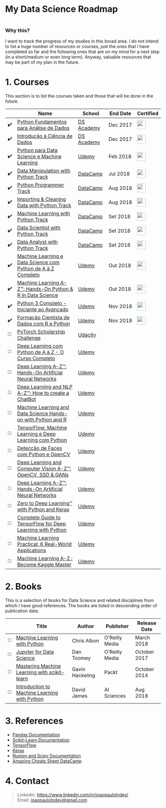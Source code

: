 # My Data Science Roadmap

<p align="center">
  <a href="https://github.com/joaopaulolndev/my-data-scientist-roadmap/">
    <img alt="" src="https://img.shields.io/badge/Machine%20Learning-Software%20Engineers-blue.svg">
  </a>
</p>

### Why this?
I want to track the progress of my studies in this broad area. I do not intend to list a huge number of resources or courses, just the ones that I have completed so far and the following ones that are on my mind for a next step (in a short/medium or even long term). Anyway, valuable resources that may be part of my plan in the future.

# 1. Courses

This section is to list the courses taken and those that will be done in the future.

|  | **Name** | **School** | **End Date** | **Certified** |
| ---------- | ----- | ------ | --------- | ------------ | 
| ✔️ | [Python Fundamentos para Análise de Dados](https://www.datascienceacademy.com.br/course?courseid=python-fundamentos) | [DS Academy](https://www.datascienceacademy.com.br) | Dec&nbsp;2017 | [<img width='28' height='28' src='https://media.licdn.com/dms/image/C4D0BAQFPN3qN2GxsZQ/company-logo_400_400/0?e=1550102400&v=beta&t=E-yESxqIuMpCCO3w-k7GRHL_ExN8H03YANOtiRof9tQ'>](https://goo.gl/ip7CsH) | 
| ✔️ | [Introdução à Ciência de Dados](https://www.datascienceacademy.com.br/course?courseid=introduo--cincia-de-dados) | [DS Academy](https://www.datascienceacademy.com.br) | Dec&nbsp;2017 | [<img width='28' height='28' src='https://media.licdn.com/dms/image/C4D0BAQFPN3qN2GxsZQ/company-logo_400_400/0?e=1550102400&v=beta&t=E-yESxqIuMpCCO3w-k7GRHL_ExN8H03YANOtiRof9tQ'>](https://goo.gl/vmB2fG) |  
| ✔️ | [Python para Data Science e Machine Learning](https://www.udemy.com/python-para-data-science-e-machine-learning) | [Udemy](https://www.udemy.com) | Feb&nbsp;2018 | [<img width='28' height='28' src='https://media.licdn.com/dms/image/C510BAQFKXnLDglG5qA/company-logo_400_400/0?e=1550102400&v=beta&t=d-x-pPgn-5T7X-KBNakilqJieZGcTC50fXN82M_LOYk'>](http://ude.my/UC-AW6HSRY4) |  
| ✔️ | [Data Manipulation with Python Track](https://www.datacamp.com) | [DataCamp](https://www.datacamp.com) | Jul&nbsp;2018 | [<img width='28' height='28' src='https://media.licdn.com/dms/image/C4D0BAQFCcKVOLdxqwQ/company-logo_400_400/0?e=1550102400&v=beta&t=K1xY9hWcguRRgXqCnCnqyd_CjXL-XnN2rXJCLFTa14M'>](https://www.datacamp.com/statement-of-accomplishment/track/44140f559ae64e6ee56c6c85b5a2af7b7d39e0e3) | 
| ✔️ | [Python Programmer Track](https://www.datacamp.com) | [DataCamp](https://www.datacamp.com) | Aug&nbsp;2018 | [<img width='28' height='28' src='https://media.licdn.com/dms/image/C4D0BAQFCcKVOLdxqwQ/company-logo_400_400/0?e=1550102400&v=beta&t=K1xY9hWcguRRgXqCnCnqyd_CjXL-XnN2rXJCLFTa14M'>](https://www.datacamp.com/statement-of-accomplishment/track/9f16b89dec05631144256d1729550b58cde54f66) | 
| ✔️ | [Importing & Cleaning Data with Python Track](https://www.datacamp.com) | [DataCamp](https://www.datacamp.com) | Aug&nbsp;2018 | [<img width='28' height='28' src='https://media.licdn.com/dms/image/C4D0BAQFCcKVOLdxqwQ/company-logo_400_400/0?e=1550102400&v=beta&t=K1xY9hWcguRRgXqCnCnqyd_CjXL-XnN2rXJCLFTa14M'>](https://www.datacamp.com/statement-of-accomplishment/track/de62c5ad04fafa0b32ad5fc75629a4daf1013a32) | 
| ✔️ | [Machine Learning with Python Track](https://www.datacamp.com) | [DataCamp](https://www.datacamp.com) | Set&nbsp;2018 | [<img width='28' height='28' src='https://media.licdn.com/dms/image/C4D0BAQFCcKVOLdxqwQ/company-logo_400_400/0?e=1550102400&v=beta&t=K1xY9hWcguRRgXqCnCnqyd_CjXL-XnN2rXJCLFTa14M'>](https://www.datacamp.com/statement-of-accomplishment/track/b0a6c27078ddb10eaa762b7b3feb5683e85a8347) | 
| ✔️ | [Data Scientist with Python Track](https://www.datacamp.com) | [DataCamp](https://www.datacamp.com) | Set&nbsp;2018 | [<img width='28' height='28' src='https://media.licdn.com/dms/image/C4D0BAQFCcKVOLdxqwQ/company-logo_400_400/0?e=1550102400&v=beta&t=K1xY9hWcguRRgXqCnCnqyd_CjXL-XnN2rXJCLFTa14M'>](https://www.datacamp.com/statement-of-accomplishment/track/79fa859581206d5a7411f0039d3b4b36b41d762a) | 
| ✔️ | [Data Analyst with Python Track](https://www.datacamp.com) | [DataCamp](https://www.datacamp.com) | Set&nbsp;2018 | [<img width='28' height='28' src='https://media.licdn.com/dms/image/C4D0BAQFCcKVOLdxqwQ/company-logo_400_400/0?e=1550102400&v=beta&t=K1xY9hWcguRRgXqCnCnqyd_CjXL-XnN2rXJCLFTa14M'>](https://www.datacamp.com/statement-of-accomplishment/track/4a0e72c488bdbbfabc1ff930f93f0ece29fe3582) | 
| ✔️ | [Machine Learning e Data Science com Python de A à Z Completo](https://www.udemy.com/machine-learning-e-data-science-com-python-y/) | [Udemy](https://www.udemy.com) | Out&nbsp;2018 | [<img width='28' height='28' src='https://media.licdn.com/dms/image/C510BAQFKXnLDglG5qA/company-logo_400_400/0?e=1550102400&v=beta&t=d-x-pPgn-5T7X-KBNakilqJieZGcTC50fXN82M_LOYk'>](https://www.udemy.com/certificate/UC-IVL3IUH9/) | 
| ✔️ | [Machine Learning A-Z™: Hands-On Python & R In Data Science](https://www.udemy.com/machinelearning/) | [Udemy](https://www.udemy.com) | Out&nbsp;2018 | [<img width='28' height='28' src='https://media.licdn.com/dms/image/C510BAQFKXnLDglG5qA/company-logo_400_400/0?e=1550102400&v=beta&t=d-x-pPgn-5T7X-KBNakilqJieZGcTC50fXN82M_LOYk'>](https://www.udemy.com/certificate/UC-O9ZSTZZO/) | 
| ✔️ | [Python 3 Completo - Iniciante ao Avançado](https://www.udemy.com/python-3-completo/) | [Udemy](https://www.udemy.com) | Nov&nbsp;2018 | [<img width='28' height='28' src='https://media.licdn.com/dms/image/C510BAQFKXnLDglG5qA/company-logo_400_400/0?e=1550102400&v=beta&t=d-x-pPgn-5T7X-KBNakilqJieZGcTC50fXN82M_LOYk'>](https://www.udemy.com/certificate/UC-G0BVCLTC/) | 
| ✔️ | [Formação Cientista de Dados com R e Python](https://www.udemy.com/python-3-completo/) | [Udemy](https://www.udemy.com) | Nov&nbsp;2018 | [<img width='28' height='28' src='https://media.licdn.com/dms/image/C510BAQFKXnLDglG5qA/company-logo_400_400/0?e=1550102400&v=beta&t=d-x-pPgn-5T7X-KBNakilqJieZGcTC50fXN82M_LOYk'>](https://www.udemy.com/certificate/UC-IFJQVQJK/) | 
| ◻️ | [ PyTorch Scholarship Challenge](https://br.udacity.com/facebook-pytorch-scholarship) | [Udacity](https://www.udacity.com.br) |  |  | 
| ◻️ | [Deep Learning com Python de A à Z - O Curso Completo](https://www.udemy.com/deep-learning-com-python-az-curso-completo/) | [Udemy](https://www.udemy.com) |  |  | 
| ◻️ | [Deep Learning A-Z™: Hands-On Artificial Neural Networks](https://www.udemy.com/deeplearning/) | [Udemy](https://www.udemy.com) |  |  | 
| ◻️ | [Deep Learning and NLP A-Z™: How to create a ChatBot](https://www.udemy.com/chatbot/) | [Udemy](https://www.udemy.com) |  |  | 
| ◻️ | [Machine Learning and Data Science Hands-on with Python and R](https://www.udemy.com/machine-learning-masterclass/) | [Udemy](https://www.udemy.com) |  |  | 
| ◻️ | [TensorFlow: Machine Learning e Deep Learning com Python](https://www.udemy.com/tensorflow-machine-learning-deep-learning-python/) | [Udemy](https://www.udemy.com) |  |  | 
| ◻️ | [Detecção de Faces com Python e OpenCV](https://www.udemy.com/deteccao-de-faces-com-python-e-opencv/) | [Udemy](https://www.udemy.com) |  |  | 
| ◻️ | [Deep Learning and Computer Vision A-Z™: OpenCV, SSD & GANs](https://www.udemy.com/computer-vision-a-z/) | [Udemy](https://www.udemy.com) |  |  | 
| ◻️ | [Deep Learning A-Z™: Hands-On Artificial Neural Networks](https://www.udemy.com/deeplearning/) | [Udemy](https://www.udemy.com) |  |  | 
| ◻️ | [Zero to Deep Learning™ with Python and Keras](https://www.udemy.com/zero-to-deep-learning/) | [Udemy](https://www.udemy.com) |  |  | 
| ◻️ | [Complete Guide to TensorFlow for Deep Learning with Python](https://www.udemy.com/complete-guide-to-tensorflow-for-deep-learning-with-python/) | [Udemy](https://www.udemy.com) |  |  | 
| ◻️ | [Machine Learning Practical: 6 Real-World Applications](https://www.udemy.com/machine-learning-practical/) | [Udemy](https://www.udemy.com) |  |  | 
| ◻️ | [Machine Learning A-Z : Become Kaggle Master](https://www.udemy.com/machinelearning-kaggle/) | [Udemy](https://www.udemy.com) |  |  | 



# 2. Books

This is a selection of books for Data Science and related disciplines from which I have good references. The books are listed in descending order of publication date.

|  | **Title** | **Author** | **Publisher** | **Release Date** | 
| ---------- | ----- | ------ | --------- | ------------ |
| ◻️ | [Machine Learning with Python](http://shop.oreilly.com/product/0636920085423.do) | Chris Albon | O'Reilly Media | March 2018 | 
| ◻️ | [Jupyter for Data Science](https://www.oreilly.com/library/view/jupyter-for-data/9781785880070) | Dan Toomey | O'Reilly Media | October 2017 | 
| ◻️ | [Mastering Machine Learning with scikit-learn](https://www.packtpub.com/big-data-and-business-intelligence/mastering-machine-learning-scikit-learn) | Gavin Hackeling | Packt | October 2014 | 
| ◻️ | [Introduction to Machine Learning with Python](https://www.amazon.com.br/Introduction-Machine-Learning-Python-Beginners-ebook/dp/B07GTPZ72K?tag=goog0ef-20&smid=A18CNA8NWQSYHH&ascsubtag=go_1366271959_58245915327_265589414315_pla-476553242118_c_) | David James | AI Sciences | Aug 2018 | 


# 3. References
- [Pandas Documentation](https://pandas.pydata.org/pandas-docs/stable/)
- [Scikit-Learn Documentation](https://scikit-learn.org/stable/index.html)
- [TensorFlow](https://www.tensorflow.org/)
- [Keras](https://keras.io)
- [Numpy and Scipy Documentation](https://docs.scipy.org/doc/)
- [Amazing Cheats Sheet DataCamp](https://goo.gl/VDCTeb)
 
# 4. Contact 
> Linkedin: https://www.linkedin.com/in/joaopaulolndev/ <br/> Email: joaopaulolndev@gmail.com
